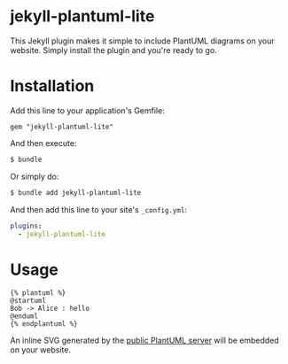 # jekyll-plantuml-lite
This Jekyll plugin makes it simple to include PlantUML diagrams on your website. Simply install the plugin and you're ready to go. 

# Installation

Add this line to your application's Gemfile:
```
gem "jekyll-plantuml-lite"
```

And then execute:

```sh
$ bundle
```

Or simply do:
```sh
$ bundle add jekyll-plantuml-lite
```

And then add this line to your site's `_config.yml`:

```yaml
plugins:
  - jekyll-plantuml-lite
```

# Usage
```Liquid
{% plantuml %}
@startuml
Bob -> Alice : hello
@enduml
{% endplantuml %}
```

An inline SVG generated by the [public PlantUML server](http://www.plantuml.com/plantuml/) will be embedded on your website.
